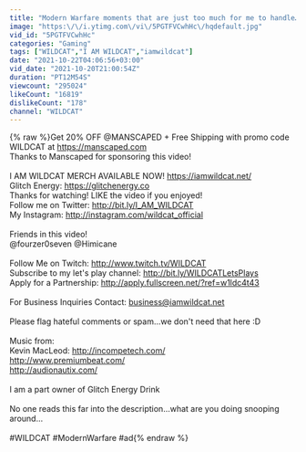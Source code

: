 ```yaml
---
title: "Modern Warfare moments that are just too much for me to handle…"
image: "https:\/\/i.ytimg.com\/vi\/5PGTFVCwhHc\/hqdefault.jpg"
vid_id: "5PGTFVCwhHc"
categories: "Gaming"
tags: ["WILDCAT","I AM WILDCAT","iamwildcat"]
date: "2021-10-22T04:06:56+03:00"
vid_date: "2021-10-20T21:00:54Z"
duration: "PT12M54S"
viewcount: "295024"
likeCount: "16819"
dislikeCount: "178"
channel: "WILDCAT"
---
```

{% raw %}Get 20% OFF @MANSCAPED + Free Shipping with promo code WILDCAT at <a rel="nofollow" target="blank" href="https://manscaped.com">https://manscaped.com</a><br />Thanks to Manscaped for sponsoring this video!<br /><br />I AM WILDCAT MERCH AVAILABLE NOW! <a rel="nofollow" target="blank" href="https://iamwildcat.net/">https://iamwildcat.net/</a><br />Glitch Energy: <a rel="nofollow" target="blank" href="https://glitchenergy.co">https://glitchenergy.co</a><br />Thanks for watching! LIKE the video if you enjoyed!<br />Follow me on Twitter: <a rel="nofollow" target="blank" href="http://bit.ly/I_AM_WILDCAT">http://bit.ly/I_AM_WILDCAT</a><br />My Instagram: <a rel="nofollow" target="blank" href="http://instagram.com/wildcat_official">http://instagram.com/wildcat_official</a> <br /><br />Friends in this video!<br />@fourzer0seven @Himicane <br /><br />Follow Me on Twitch: <a rel="nofollow" target="blank" href="http://www.twitch.tv/WILDCAT">http://www.twitch.tv/WILDCAT</a><br />Subscribe to my let's play channel: <a rel="nofollow" target="blank" href="http://bit.ly/WILDCATLetsPlays">http://bit.ly/WILDCATLetsPlays</a><br />Apply for a Partnership: <a rel="nofollow" target="blank" href="http://apply.fullscreen.net/?ref=w1ldc4t43">http://apply.fullscreen.net/?ref=w1ldc4t43</a><br /><br />For Business Inquiries Contact: business@iamwildcat.net<br /><br />Please flag hateful comments or spam...we don't need that here :D<br /><br />Music from:<br />Kevin MacLeod: <a rel="nofollow" target="blank" href="http://incompetech.com/">http://incompetech.com/</a> <br /><a rel="nofollow" target="blank" href="http://www.premiumbeat.com/">http://www.premiumbeat.com/</a> <br /><a rel="nofollow" target="blank" href="http://audionautix.com/">http://audionautix.com/</a><br /><br />I am a part owner of Glitch Energy Drink<br /><br />No one reads this far into the description...what are you doing snooping around...<br /><br />#WILDCAT #ModernWarfare #ad{% endraw %}
